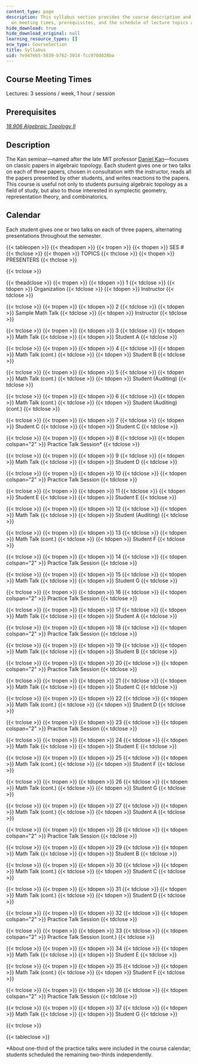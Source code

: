```yaml
---
content_type: page
description: This syllabus section provides the course description and information
  on meeting times, prerequisites, and the schedule of lecture topics and presenters.
hide_download: true
hide_download_original: null
learning_resource_types: []
ocw_type: CourseSection
title: Syllabus
uid: 7e947eb5-5839-b762-3014-fcc970d828ba
---
```


Course Meeting Times
--------------------

Lectures: 3 sessions / week, 1 hour / session

Prerequisites
-------------

[_18.906 Algebraic Topology II_](/courses/18-906-algebraic-topology-ii-spring-2020)

Description
-----------

The Kan seminar—named after the late MIT professor [Daniel Kan](http://math.mit.edu/about/history/obituaries/kan.php)—focuses on classic papers in algebraic topology. Each student gives one or two talks on each of three papers, chosen in consultation with the instructor, reads all the papers presented by other students, and writes reactions to the papers. This course is useful not only to students pursuing algebraic topology as a field of study, but also to those interested in symplectic geometry, representation theory, and combinatorics.

Calendar
--------

Each student gives one or two talks on each of three papers, alternating presentations throughout the semester.

{{< tableopen >}}
{{< theadopen >}}
{{< tropen >}}
{{< thopen >}}
SES #
{{< thclose >}}
{{< thopen >}}
TOPICS
{{< thclose >}}
{{< thopen >}}
PRESENTERS
{{< thclose >}}

{{< trclose >}}

{{< theadclose >}}
{{< tropen >}}
{{< tdopen >}}
1
{{< tdclose >}}
{{< tdopen >}}
Organization
{{< tdclose >}}
{{< tdopen >}}
Instructor
{{< tdclose >}}

{{< trclose >}}
{{< tropen >}}
{{< tdopen >}}
2
{{< tdclose >}}
{{< tdopen >}}
Sample Math Talk
{{< tdclose >}}
{{< tdopen >}}
Instructor
{{< tdclose >}}

{{< trclose >}}
{{< tropen >}}
{{< tdopen >}}
3
{{< tdclose >}}
{{< tdopen >}}
Math Talk
{{< tdclose >}}
{{< tdopen >}}
Student A
{{< tdclose >}}

{{< trclose >}}
{{< tropen >}}
{{< tdopen >}}
4
{{< tdclose >}}
{{< tdopen >}}
Math Talk (cont.)
{{< tdclose >}}
{{< tdopen >}}
Student B
{{< tdclose >}}

{{< trclose >}}
{{< tropen >}}
{{< tdopen >}}
5
{{< tdclose >}}
{{< tdopen >}}
Math Talk (cont.)
{{< tdclose >}}
{{< tdopen >}}
Student (Auditing)
{{< tdclose >}}

{{< trclose >}}
{{< tropen >}}
{{< tdopen >}}
6
{{< tdclose >}}
{{< tdopen >}}
Math Talk (cont.)
{{< tdclose >}}
{{< tdopen >}}
Student (Auditing) (cont.)
{{< tdclose >}}

{{< trclose >}}
{{< tropen >}}
{{< tdopen >}}
7
{{< tdclose >}}
{{< tdopen >}}
Student C
{{< tdclose >}}
{{< tdopen >}}
Student C
{{< tdclose >}}

{{< trclose >}}
{{< tropen >}}
{{< tdopen >}}
8
{{< tdclose >}}
{{< tdopen colspan="2" >}}
Practice Talk Session\*
{{< tdclose >}}

{{< trclose >}}
{{< tropen >}}
{{< tdopen >}}
9
{{< tdclose >}}
{{< tdopen >}}
Math Talk
{{< tdclose >}}
{{< tdopen >}}
Student D
{{< tdclose >}}

{{< trclose >}}
{{< tropen >}}
{{< tdopen >}}
10
{{< tdclose >}}
{{< tdopen colspan="2" >}}
Practice Talk Session
{{< tdclose >}}

{{< trclose >}}
{{< tropen >}}
{{< tdopen >}}
11
{{< tdclose >}}
{{< tdopen >}}
Student E
{{< tdclose >}}
{{< tdopen >}}
Student E
{{< tdclose >}}

{{< trclose >}}
{{< tropen >}}
{{< tdopen >}}
12
{{< tdclose >}}
{{< tdopen >}}
Math Talk
{{< tdclose >}}
{{< tdopen >}}
Student (Auditing)
{{< tdclose >}}

{{< trclose >}}
{{< tropen >}}
{{< tdopen >}}
13
{{< tdclose >}}
{{< tdopen >}}
Math Talk (cont.)
{{< tdclose >}}
{{< tdopen >}}
Student F
{{< tdclose >}}

{{< trclose >}}
{{< tropen >}}
{{< tdopen >}}
14
{{< tdclose >}}
{{< tdopen colspan="2" >}}
Practice Talk Session
{{< tdclose >}}

{{< trclose >}}
{{< tropen >}}
{{< tdopen >}}
15
{{< tdclose >}}
{{< tdopen >}}
Math Talk
{{< tdclose >}}
{{< tdopen >}}
Student G
{{< tdclose >}}

{{< trclose >}}
{{< tropen >}}
{{< tdopen >}}
16
{{< tdclose >}}
{{< tdopen colspan="2" >}}
Practice Talk Session
{{< tdclose >}}

{{< trclose >}}
{{< tropen >}}
{{< tdopen >}}
17
{{< tdclose >}}
{{< tdopen >}}
Math Talk
{{< tdclose >}}
{{< tdopen >}}
Student A
{{< tdclose >}}

{{< trclose >}}
{{< tropen >}}
{{< tdopen >}}
18
{{< tdclose >}}
{{< tdopen colspan="2" >}}
Practice Talk Session
{{< tdclose >}}

{{< trclose >}}
{{< tropen >}}
{{< tdopen >}}
19
{{< tdclose >}}
{{< tdopen >}}
Math Talk
{{< tdclose >}}
{{< tdopen >}}
Student B
{{< tdclose >}}

{{< trclose >}}
{{< tropen >}}
{{< tdopen >}}
20
{{< tdclose >}}
{{< tdopen colspan="2" >}}
Practice Talk Session
{{< tdclose >}}

{{< trclose >}}
{{< tropen >}}
{{< tdopen >}}
21
{{< tdclose >}}
{{< tdopen >}}
Math Talk
{{< tdclose >}}
{{< tdopen >}}
Student C
{{< tdclose >}}

{{< trclose >}}
{{< tropen >}}
{{< tdopen >}}
22
{{< tdclose >}}
{{< tdopen >}}
Math Talk (cont.)
{{< tdclose >}}
{{< tdopen >}}
Student D
{{< tdclose >}}

{{< trclose >}}
{{< tropen >}}
{{< tdopen >}}
23
{{< tdclose >}}
{{< tdopen colspan="2" >}}
Practice Talk Session
{{< tdclose >}}

{{< trclose >}}
{{< tropen >}}
{{< tdopen >}}
24
{{< tdclose >}}
{{< tdopen >}}
Math Talk
{{< tdclose >}}
{{< tdopen >}}
Student E
{{< tdclose >}}

{{< trclose >}}
{{< tropen >}}
{{< tdopen >}}
25
{{< tdclose >}}
{{< tdopen >}}
Math Talk (cont.)
{{< tdclose >}}
{{< tdopen >}}
Student F
{{< tdclose >}}

{{< trclose >}}
{{< tropen >}}
{{< tdopen >}}
26
{{< tdclose >}}
{{< tdopen >}}
Math Talk (cont.)
{{< tdclose >}}
{{< tdopen >}}
Student G
{{< tdclose >}}

{{< trclose >}}
{{< tropen >}}
{{< tdopen >}}
27
{{< tdclose >}}
{{< tdopen >}}
Math Talk (cont.)
{{< tdclose >}}
{{< tdopen >}}
Student A
{{< tdclose >}}

{{< trclose >}}
{{< tropen >}}
{{< tdopen >}}
28
{{< tdclose >}}
{{< tdopen colspan="2" >}}
Practice Talk Session
{{< tdclose >}}

{{< trclose >}}
{{< tropen >}}
{{< tdopen >}}
29
{{< tdclose >}}
{{< tdopen >}}
Math Talk
{{< tdclose >}}
{{< tdopen >}}
Student B
{{< tdclose >}}

{{< trclose >}}
{{< tropen >}}
{{< tdopen >}}
30
{{< tdclose >}}
{{< tdopen >}}
Math Talk (cont.)
{{< tdclose >}}
{{< tdopen >}}
Student C
{{< tdclose >}}

{{< trclose >}}
{{< tropen >}}
{{< tdopen >}}
31
{{< tdclose >}}
{{< tdopen >}}
Math Talk (cont.)
{{< tdclose >}}
{{< tdopen >}}
Student D
{{< tdclose >}}

{{< trclose >}}
{{< tropen >}}
{{< tdopen >}}
32
{{< tdclose >}}
{{< tdopen colspan="2" >}}
Practice Talk Session
{{< tdclose >}}

{{< trclose >}}
{{< tropen >}}
{{< tdopen >}}
33
{{< tdclose >}}
{{< tdopen colspan="2" >}}
Practice Talk Session (cont.)
{{< tdclose >}}

{{< trclose >}}
{{< tropen >}}
{{< tdopen >}}
34
{{< tdclose >}}
{{< tdopen >}}
Math Talk
{{< tdclose >}}
{{< tdopen >}}
Student E
{{< tdclose >}}

{{< trclose >}}
{{< tropen >}}
{{< tdopen >}}
35
{{< tdclose >}}
{{< tdopen >}}
Math Talk (cont.)
{{< tdclose >}}
{{< tdopen >}}
Student F
{{< tdclose >}}

{{< trclose >}}
{{< tropen >}}
{{< tdopen >}}
36
{{< tdclose >}}
{{< tdopen colspan="2" >}}
Practice Talk Session
{{< tdclose >}}

{{< trclose >}}
{{< tropen >}}
{{< tdopen >}}
37
{{< tdclose >}}
{{< tdopen >}}
Math Talk
{{< tdclose >}}
{{< tdopen >}}
Student G
{{< tdclose >}}

{{< trclose >}}

{{< tableclose >}}

\*About one-third of the practice talks were included in the course calendar; students scheduled the remaining two-thirds independently.